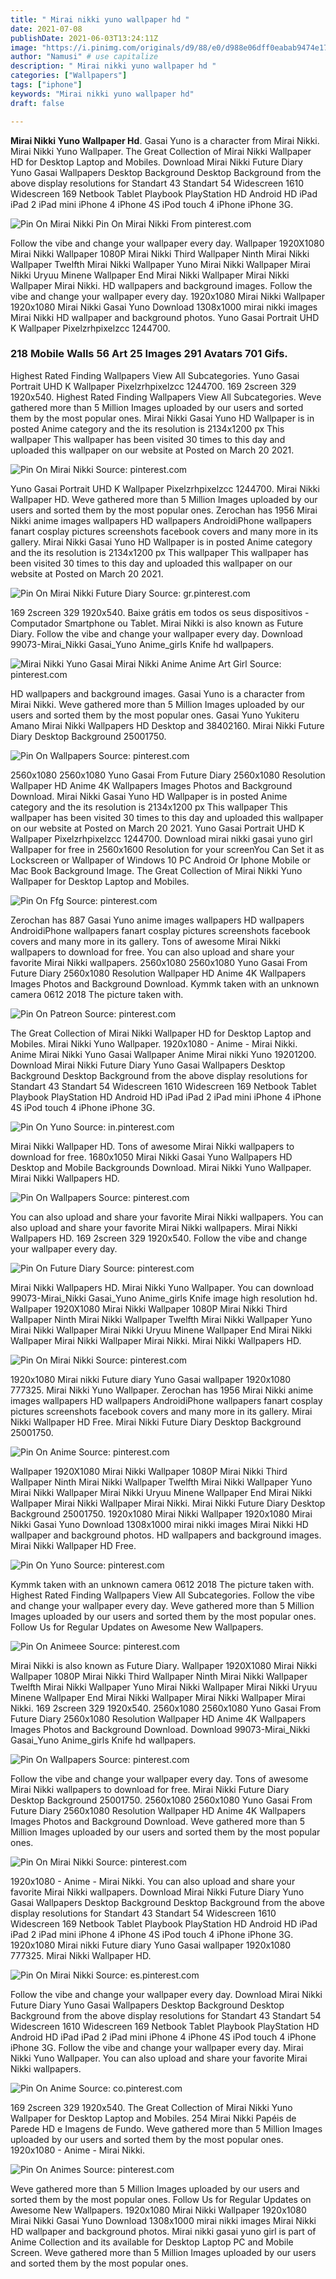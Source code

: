```yaml
---
title: " Mirai nikki yuno wallpaper hd "
date: 2021-07-08
publishDate: 2021-06-03T13:24:11Z
image: "https://i.pinimg.com/originals/d9/88/e0/d988e06dff0eabab9474e176cdff626d.jpg"
author: "Namusi" # use capitalize
description: " Mirai nikki yuno wallpaper hd "
categories: ["Wallpapers"]
tags: ["iphone"]
keywords: "Mirai nikki yuno wallpaper hd"
draft: false

---
```



**Mirai Nikki Yuno Wallpaper Hd**. Gasai Yuno is a character from Mirai Nikki. Mirai Nikki Yuno Wallpaper. The Great Collection of Mirai Nikki Wallpaper HD for Desktop Laptop and Mobiles. Download Mirai Nikki Future Diary Yuno Gasai Wallpapers Desktop Background Desktop Background from the above display resolutions for Standart 43 Standart 54 Widescreen 1610 Widescreen 169 Netbook Tablet Playbook PlayStation HD Android HD iPad iPad 2 iPad mini iPhone 4 iPhone 4S iPod touch 4 iPhone iPhone 3G.

![Pin On Mirai Nikki](https://i.pinimg.com/originals/c0/34/11/c034110482da856ddf4a17426ae62179.jpg "Pin On Mirai Nikki")
Pin On Mirai Nikki From pinterest.com


Follow the vibe and change your wallpaper every day. Wallpaper 1920X1080 Mirai Nikki Wallpaper 1080P Mirai Nikki Third Wallpaper Ninth Mirai Nikki Wallpaper Twelfth Mirai Nikki Wallpaper Yuno Mirai Nikki Wallpaper Mirai Nikki Uryuu Minene Wallpaper End Mirai Nikki Wallpaper Mirai Nikki Wallpaper Mirai Nikki. HD wallpapers and background images. Follow the vibe and change your wallpaper every day. 1920x1080 Mirai Nikki Wallpaper 1920x1080 Mirai Nikki Gasai Yuno Download 1308x1000 mirai nikki images Mirai Nikki HD wallpaper and background photos. Yuno Gasai Portrait UHD K Wallpaper Pixelzrhpixelzcc 1244700.

### 218 Mobile Walls 56 Art 25 Images 291 Avatars 701 Gifs.

Highest Rated Finding Wallpapers View All Subcategories. Yuno Gasai Portrait UHD K Wallpaper Pixelzrhpixelzcc 1244700. 169 2screen 329 1920x540. Highest Rated Finding Wallpapers View All Subcategories. Weve gathered more than 5 Million Images uploaded by our users and sorted them by the most popular ones. Mirai Nikki Gasai Yuno HD Wallpaper is in posted Anime category and the its resolution is 2134x1200 px This wallpaper This wallpaper has been visited 30 times to this day and uploaded this wallpaper on our website at Posted on March 20 2021.


![Pin On Mirai Nikki](https://i.pinimg.com/originals/50/7c/2a/507c2aa47f6379b622e0e65cd025bf30.png "Pin On Mirai Nikki")
Source: pinterest.com

Yuno Gasai Portrait UHD K Wallpaper Pixelzrhpixelzcc 1244700. Mirai Nikki Wallpaper HD. Weve gathered more than 5 Million Images uploaded by our users and sorted them by the most popular ones. Zerochan has 1956 Mirai Nikki anime images wallpapers HD wallpapers AndroidiPhone wallpapers fanart cosplay pictures screenshots facebook covers and many more in its gallery. Mirai Nikki Gasai Yuno HD Wallpaper is in posted Anime category and the its resolution is 2134x1200 px This wallpaper This wallpaper has been visited 30 times to this day and uploaded this wallpaper on our website at Posted on March 20 2021.

![Pin On Mirai Nikki Future Diary](https://i.pinimg.com/originals/d8/85/9d/d8859d76e05ce21a725ab5000a4accfc.jpg "Pin On Mirai Nikki Future Diary")
Source: gr.pinterest.com

169 2screen 329 1920x540. Baixe grátis em todos os seus dispositivos - Computador Smartphone ou Tablet. Mirai Nikki is also known as Future Diary. Follow the vibe and change your wallpaper every day. Download 99073-Mirai_Nikki Gasai_Yuno Anime_girls Knife hd wallpapers.

![Mirai Nikki Yuno Gasai Mirai Nikki Anime Anime Art Girl](https://i.pinimg.com/originals/f1/7f/61/f17f61816eafca2f27d09048b51d7e3c.jpg "Mirai Nikki Yuno Gasai Mirai Nikki Anime Anime Art Girl")
Source: pinterest.com

HD wallpapers and background images. Gasai Yuno is a character from Mirai Nikki. Weve gathered more than 5 Million Images uploaded by our users and sorted them by the most popular ones. Gasai Yuno Yukiteru Amano Mirai Nikki Wallpapers HD Desktop and 38402160. Mirai Nikki Future Diary Desktop Background 25001750.

![Pin On Wallpapers](https://i.pinimg.com/originals/18/1d/03/181d033266096fa232d2ec1fbe9ff214.jpg "Pin On Wallpapers")
Source: pinterest.com

2560x1080 2560x1080 Yuno Gasai From Future Diary 2560x1080 Resolution Wallpaper HD Anime 4K Wallpapers Images Photos and Background Download. Mirai Nikki Gasai Yuno HD Wallpaper is in posted Anime category and the its resolution is 2134x1200 px This wallpaper This wallpaper has been visited 30 times to this day and uploaded this wallpaper on our website at Posted on March 20 2021. Yuno Gasai Portrait UHD K Wallpaper Pixelzrhpixelzcc 1244700. Download mirai nikki gasai yuno girl Wallpaper for free in 2560x1600 Resolution for your screenYou Can Set it as Lockscreen or Wallpaper of Windows 10 PC Android Or Iphone Mobile or Mac Book Background Image. The Great Collection of Mirai Nikki Yuno Wallpaper for Desktop Laptop and Mobiles.

![Pin On Ffg](https://i.pinimg.com/originals/2a/85/fe/2a85fe745f64c656a151024b93524b20.jpg "Pin On Ffg")
Source: pinterest.com

Zerochan has 887 Gasai Yuno anime images wallpapers HD wallpapers AndroidiPhone wallpapers fanart cosplay pictures screenshots facebook covers and many more in its gallery. Tons of awesome Mirai Nikki wallpapers to download for free. You can also upload and share your favorite Mirai Nikki wallpapers. 2560x1080 2560x1080 Yuno Gasai From Future Diary 2560x1080 Resolution Wallpaper HD Anime 4K Wallpapers Images Photos and Background Download. Kymmk taken with an unknown camera 0612 2018 The picture taken with.

![Pin On Patreon](https://i.pinimg.com/originals/af/5b/28/af5b286f701f173500e5b986f278c887.jpg "Pin On Patreon")
Source: pinterest.com

The Great Collection of Mirai Nikki Wallpaper HD for Desktop Laptop and Mobiles. Mirai Nikki Yuno Wallpaper. 1920x1080 - Anime - Mirai Nikki. Anime Mirai Nikki Yuno Gasai Wallpaper Anime Mirai nikki Yuno 19201200. Download Mirai Nikki Future Diary Yuno Gasai Wallpapers Desktop Background Desktop Background from the above display resolutions for Standart 43 Standart 54 Widescreen 1610 Widescreen 169 Netbook Tablet Playbook PlayStation HD Android HD iPad iPad 2 iPad mini iPhone 4 iPhone 4S iPod touch 4 iPhone iPhone 3G.

![Pin On Yuno](https://i.pinimg.com/originals/ec/aa/de/ecaade600e8ba2daf90eba8f166a5f18.jpg "Pin On Yuno")
Source: in.pinterest.com

Mirai Nikki Wallpaper HD. Tons of awesome Mirai Nikki wallpapers to download for free. 1680x1050 Mirai Nikki Gasai Yuno Wallpapers HD Desktop and Mobile Backgrounds Download. Mirai Nikki Yuno Wallpaper. Mirai Nikki Wallpapers HD.

![Pin On Wallpapers](https://i.pinimg.com/originals/ab/21/98/ab2198ab6383dee498511161a843756d.jpg "Pin On Wallpapers")
Source: pinterest.com

You can also upload and share your favorite Mirai Nikki wallpapers. You can also upload and share your favorite Mirai Nikki wallpapers. Mirai Nikki Wallpapers HD. 169 2screen 329 1920x540. Follow the vibe and change your wallpaper every day.

![Pin On Future Diary](https://i.pinimg.com/originals/b5/98/c5/b598c5158534caa5baa697b3611fa44c.jpg "Pin On Future Diary")
Source: pinterest.com

Mirai Nikki Wallpapers HD. Mirai Nikki Yuno Wallpaper. You can download 99073-Mirai_Nikki Gasai_Yuno Anime_girls Knife image high resolution hd. Wallpaper 1920X1080 Mirai Nikki Wallpaper 1080P Mirai Nikki Third Wallpaper Ninth Mirai Nikki Wallpaper Twelfth Mirai Nikki Wallpaper Yuno Mirai Nikki Wallpaper Mirai Nikki Uryuu Minene Wallpaper End Mirai Nikki Wallpaper Mirai Nikki Wallpaper Mirai Nikki. Mirai Nikki Wallpapers HD.

![Pin On Mirai Nikki](https://i.pinimg.com/originals/c0/34/11/c034110482da856ddf4a17426ae62179.jpg "Pin On Mirai Nikki")
Source: pinterest.com

1920x1080 Mirai nikki Future diary Yuno Gasai wallpaper 1920x1080 777325. Mirai Nikki Yuno Wallpaper. Zerochan has 1956 Mirai Nikki anime images wallpapers HD wallpapers AndroidiPhone wallpapers fanart cosplay pictures screenshots facebook covers and many more in its gallery. Mirai Nikki Wallpaper HD Free. Mirai Nikki Future Diary Desktop Background 25001750.

![Pin On Anime](https://i.pinimg.com/originals/c5/a5/c2/c5a5c25f60a8bfca52ae44c11d288c37.png "Pin On Anime")
Source: pinterest.com

Wallpaper 1920X1080 Mirai Nikki Wallpaper 1080P Mirai Nikki Third Wallpaper Ninth Mirai Nikki Wallpaper Twelfth Mirai Nikki Wallpaper Yuno Mirai Nikki Wallpaper Mirai Nikki Uryuu Minene Wallpaper End Mirai Nikki Wallpaper Mirai Nikki Wallpaper Mirai Nikki. Mirai Nikki Future Diary Desktop Background 25001750. 1920x1080 Mirai Nikki Wallpaper 1920x1080 Mirai Nikki Gasai Yuno Download 1308x1000 mirai nikki images Mirai Nikki HD wallpaper and background photos. HD wallpapers and background images. Mirai Nikki Wallpaper HD Free.

![Pin On Yuno](https://i.pinimg.com/originals/4d/b9/0d/4db90dd8cfc67a04558e903231f5ad87.png "Pin On Yuno")
Source: pinterest.com

Kymmk taken with an unknown camera 0612 2018 The picture taken with. Highest Rated Finding Wallpapers View All Subcategories. Follow the vibe and change your wallpaper every day. Weve gathered more than 5 Million Images uploaded by our users and sorted them by the most popular ones. Follow Us for Regular Updates on Awesome New Wallpapers.

![Pin On Animeee](https://i.pinimg.com/originals/d9/64/36/d9643621f524fe35f53f327c85478e58.jpg "Pin On Animeee")
Source: pinterest.com

Mirai Nikki is also known as Future Diary. Wallpaper 1920X1080 Mirai Nikki Wallpaper 1080P Mirai Nikki Third Wallpaper Ninth Mirai Nikki Wallpaper Twelfth Mirai Nikki Wallpaper Yuno Mirai Nikki Wallpaper Mirai Nikki Uryuu Minene Wallpaper End Mirai Nikki Wallpaper Mirai Nikki Wallpaper Mirai Nikki. 169 2screen 329 1920x540. 2560x1080 2560x1080 Yuno Gasai From Future Diary 2560x1080 Resolution Wallpaper HD Anime 4K Wallpapers Images Photos and Background Download. Download 99073-Mirai_Nikki Gasai_Yuno Anime_girls Knife hd wallpapers.

![Pin On Wallpapers](https://i.pinimg.com/originals/fe/16/a8/fe16a860dfc44f425d4fcfc26594aef2.jpg "Pin On Wallpapers")
Source: pinterest.com

Follow the vibe and change your wallpaper every day. Tons of awesome Mirai Nikki wallpapers to download for free. Mirai Nikki Future Diary Desktop Background 25001750. 2560x1080 2560x1080 Yuno Gasai From Future Diary 2560x1080 Resolution Wallpaper HD Anime 4K Wallpapers Images Photos and Background Download. Weve gathered more than 5 Million Images uploaded by our users and sorted them by the most popular ones.

![Pin On Mirai Nikki](https://i.pinimg.com/originals/e3/1c/74/e31c740a95fc890b1f6f9c8165745d4d.jpg "Pin On Mirai Nikki")
Source: pinterest.com

1920x1080 - Anime - Mirai Nikki. You can also upload and share your favorite Mirai Nikki wallpapers. Download Mirai Nikki Future Diary Yuno Gasai Wallpapers Desktop Background Desktop Background from the above display resolutions for Standart 43 Standart 54 Widescreen 1610 Widescreen 169 Netbook Tablet Playbook PlayStation HD Android HD iPad iPad 2 iPad mini iPhone 4 iPhone 4S iPod touch 4 iPhone iPhone 3G. 1920x1080 Mirai nikki Future diary Yuno Gasai wallpaper 1920x1080 777325. Mirai Nikki Wallpaper HD.

![Pin On Mirai Nikki](https://i.pinimg.com/originals/8f/aa/b1/8faab138cd84227d347c23a5e0e55a84.jpg "Pin On Mirai Nikki")
Source: es.pinterest.com

Follow the vibe and change your wallpaper every day. Download Mirai Nikki Future Diary Yuno Gasai Wallpapers Desktop Background Desktop Background from the above display resolutions for Standart 43 Standart 54 Widescreen 1610 Widescreen 169 Netbook Tablet Playbook PlayStation HD Android HD iPad iPad 2 iPad mini iPhone 4 iPhone 4S iPod touch 4 iPhone iPhone 3G. Follow the vibe and change your wallpaper every day. Mirai Nikki Yuno Wallpaper. You can also upload and share your favorite Mirai Nikki wallpapers.

![Pin On Anime](https://i.pinimg.com/originals/a5/9b/e0/a59be01093549a6cafc7e4d79bd39d01.jpg "Pin On Anime")
Source: co.pinterest.com

169 2screen 329 1920x540. The Great Collection of Mirai Nikki Yuno Wallpaper for Desktop Laptop and Mobiles. 254 Mirai Nikki Papéis de Parede HD e Imagens de Fundo. Weve gathered more than 5 Million Images uploaded by our users and sorted them by the most popular ones. 1920x1080 - Anime - Mirai Nikki.

![Pin On Animes](https://i.pinimg.com/originals/d9/88/e0/d988e06dff0eabab9474e176cdff626d.jpg "Pin On Animes")
Source: pinterest.com

Weve gathered more than 5 Million Images uploaded by our users and sorted them by the most popular ones. Follow Us for Regular Updates on Awesome New Wallpapers. 1920x1080 Mirai Nikki Wallpaper 1920x1080 Mirai Nikki Gasai Yuno Download 1308x1000 mirai nikki images Mirai Nikki HD wallpaper and background photos. Mirai nikki gasai yuno girl is part of Anime Collection and its available for Desktop Laptop PC and Mobile Screen. Weve gathered more than 5 Million Images uploaded by our users and sorted them by the most popular ones.

